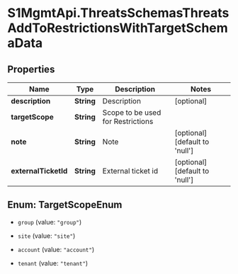 # S1MgmtApi.ThreatsSchemasThreatsAddToRestrictionsWithTargetSchemaData

## Properties
Name | Type | Description | Notes
------------ | ------------- | ------------- | -------------
**description** | **String** | Description | [optional] 
**targetScope** | **String** | Scope to be used for Restrictions | 
**note** | **String** | Note | [optional] [default to 'null']
**externalTicketId** | **String** | External ticket id | [optional] [default to 'null']


<a name="TargetScopeEnum"></a>
## Enum: TargetScopeEnum


* `group` (value: `"group"`)

* `site` (value: `"site"`)

* `account` (value: `"account"`)

* `tenant` (value: `"tenant"`)




